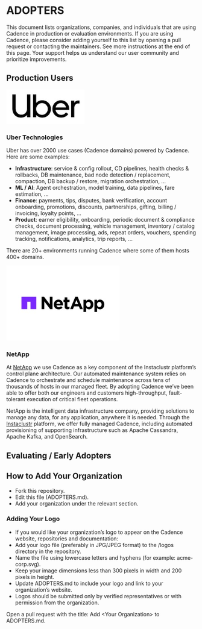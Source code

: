 # ADOPTERS

This document lists organizations, companies, and individuals that are using Cadence in production or evaluation environments.
If you are using Cadence, please consider adding yourself to this list by opening a pull request or contacting the maintainers. See more instructions at the end of this page.
Your support helps us understand our user community and prioritize improvements.

## Production Users

![using.png](./logos/Uber.jpg)

### Uber Technologies

Uber has over 2000 use cases (Cadence domains) powered by Cadence. Here are some examples:

- **Infrastructure**: service & config rollout, CD pipelines, health checks & rollbacks, DB maintenance, bad node detection / replacement, compaction, DB backup / restore, migration orchestration, ...
- **ML / AI**: Agent orchestration, model training, data pipelines, fare estimation, ...
- **Finance**: payments, tips, disputes, bank verification, account onboarding, promotions, discounts, partnerships, gifting, billing / invoicing, loyalty points, ...
- **Product**: earner eligibility, onboarding, periodic document & compliance checks, document processing, vehicle management, inventory / catalog management, image processing, ads, repeat orders, vouchers, spending tracking, notifications, analytics, trip reports, ...

There are 20+ environments running Cadence where some of them hosts 400+ domains.

![using.png](./logos/netapp-logo.jpg)

### NetApp

At [NetApp](https://www.netapp.com) we use Cadence as a key component of the Instaclustr platform’s control plane architecture. Our automated maintenance system relies on Cadence to orchestrate and schedule maintenance across tens of thousands of hosts in our managed fleet. By adopting Cadence we’ve been able to offer both our engineers and customers high-throughput, fault-tolerant execution of critical fleet operations.

NetApp is the intelligent data infrastructure company, providing solutions to manage any data, for any application, anywhere it is needed. Through the [Instaclustr](https://www.instaclustr.com) platform, we offer fully managed Cadence, including automated provisioning of supporting infrastructure such as Apache Cassandra, Apache Kafka, and OpenSearch.

## Evaluating / Early Adopters

## How to Add Your Organization

- Fork this repository.
- Edit this file (ADOPTERS.md).
- Add your organization under the relevant section.

### Adding Your Logo

- If you would like your organization’s logo to appear on the Cadence website, repositories and documentation:
- Add your logo file (preferably in JPG/JPEG format) to the /logos directory in the repository.
- Name the file using lowercase letters and hyphens (for example: acme-corp.svg).
- Keep your image dimensions less than 300 pixels in width and 200 pixels in height.
- Update ADOPTERS.md to include your logo and link to your organization’s website.
- Logos should be submitted only by verified representatives or with permission from the organization.

Open a pull request with the title: Add \<Your Organization\> to ADOPTERS.md.
